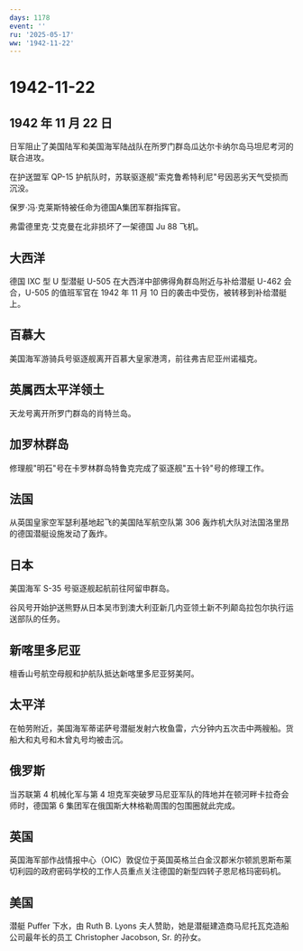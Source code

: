 ```yaml
---
days: 1178
event: ''
ru: '2025-05-17'
ww: '1942-11-22'
---
```


# 1942-11-22

## 1942 年 11 月 22 日

日军阻止了美国陆军和美国海军陆战队在所罗门群岛瓜达尔卡纳尔岛马坦尼考河的联合进攻。

在护送盟军 QP-15
护航队时，苏联驱逐舰"索克鲁希特利尼"号因恶劣天气受损而沉没。

保罗·冯·克莱斯特被任命为德国A集团军群指挥官。

弗雷德里克·艾克曼在北非损坏了一架德国 Ju 88 飞机。

## 大西洋

德国 IXC 型 U 型潜艇 U-505 在大西洋中部佛得角群岛附近与补给潜艇 U-462
会合，U-505 的值班军官在 1942 年 11 月 10
日的袭击中受伤，被转移到补给潜艇上。

## 百慕大

美国海军游骑兵号驱逐舰离开百慕大皇家港湾，前往弗吉尼亚州诺福克。

## 英属西太平洋领土

天龙号离开所罗门群岛的肖特兰岛。

## 加罗林群岛

修理舰"明石"号在卡罗林群岛特鲁克完成了驱逐舰"五十铃"号的修理工作。

## 法国

从英国皇家空军瑟利基地起飞的美国陆军航空队第 306
轰炸机大队对法国洛里昂的德国潜艇设施发动了轰炸。

## 日本

美国海军 S-35 号驱逐舰起航前往阿留申群岛。

谷风号开始护送熊野从日本吴市到澳大利亚新几内亚领土新不列颠岛拉包尔执行运送部队的任务。

## 新喀里多尼亚

檀香山号航空母舰和护航队抵达新喀里多尼亚努美阿。

## 太平洋

在帕劳附近，美国海军蒂诺萨号潜艇发射六枚鱼雷，六分钟内五次击中两艘船。货船大和丸号和木曾丸号均被击沉。

## 俄罗斯

当苏联第 4 机械化军与第 4
坦克军突破罗马尼亚军队的阵地并在顿河畔卡拉奇会师时，德国第 6
集团军在俄国斯大林格勒周围的包围圈就此完成。

## 英国

英国海军部作战情报中心（OIC）敦促位于英国英格兰白金汉郡米尔顿凯恩斯布莱切利园的政府密码学校的工作人员重点关注德国的新型四转子恩尼格玛密码机。

## 美国

潜艇 Puffer 下水，由 Ruth B. Lyons
夫人赞助，她是潜艇建造商马尼托瓦克造船公司最年长的员工 Christopher
Jacobson, Sr. 的孙女。